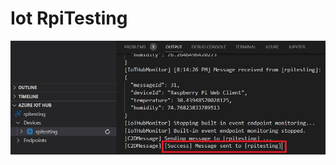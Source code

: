 # Iot RpiTesting











<img src="assets/d9668f3309f1d894fdadd87ffda6ed02c6ef3efb.JPG" title="" alt="b6c93d318a95239bcecdb72b5f9de2b0daa8b50e.JPG" width="607">